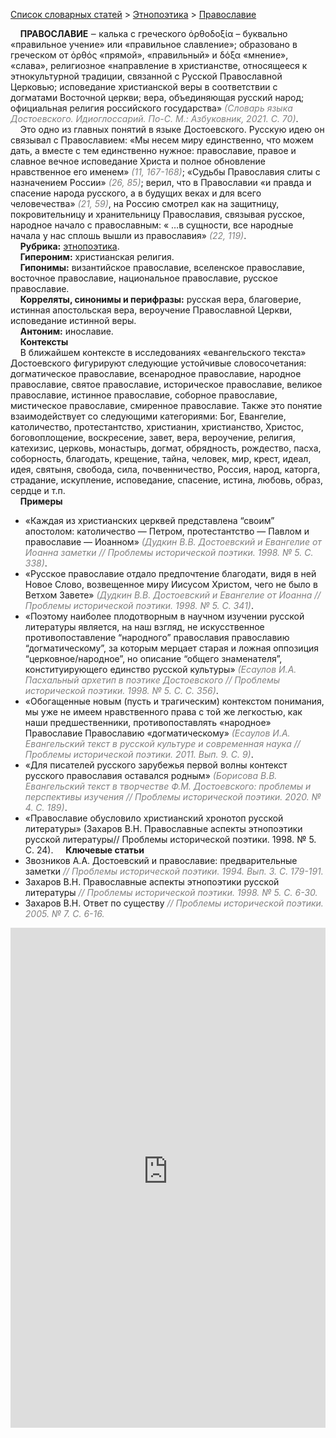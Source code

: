 <style>
st { color: Gray;
  font-style: italic;}
</style>

[Список словарных статей](https://thesaurus-dostoevsky.github.io/Thesaurus/) > [Этнопоэтика](ethnopoe.md) > [Православие](православие.md) 

&nbsp;&nbsp;&nbsp;&nbsp;**ПРАВОСЛАВИЕ**  ‒ калька с греческого ὀρθοδοξία – буквально «правильное учение» или «правильное славление»; образовано в греческом от ὀρθός «прямой», «правильный» и δόξα «мнение», «слава», религиозное «направление в христианстве,  относящееся к этнокультурной традиции, связанной с Русской Православной Церковью; исповедание христианской веры в соответствии  с догматами Восточной церкви; вера, объединяющая русский народ; официальная религия российского государства»  <st>(Словарь языка Достоевского. Идиоглоссарий. По-С. М.: Азбуковник, 2021. С. 70)</st>.  
&nbsp;&nbsp;&nbsp;&nbsp;Это одно из главных понятий в языке Достоевского. Русскую идею он связывал с Православием: «Мы несем миру единственно, что можем дать, а вместе с тем единственно нужное: православие, правое и славное вечное исповедание Христа и полное обновление нравственное его именем» <st>(11, 167-168)</st>; «Судьбы Православия слиты с назначением России» <st>(26, 85)</st>; верил, что в Православии «и правда и спасение народа русского, а в будущих веках и для всего человечества» <st>(21, 59)</st>, на Россию смотрел как на защитницу, покровительницу и хранительницу Православия, связывая русское, народное начало с православным: « …в сущности, все народные начала у нас сплошь вышли из православия»  <st>(22, 119)</st>.   
&nbsp;&nbsp;&nbsp;&nbsp;**Рубрика:** [этнопоэтика](ethnopoe.md).  
&nbsp;&nbsp;&nbsp;&nbsp;**Гипероним:** христианская религия.  
&nbsp;&nbsp;&nbsp;&nbsp;**Гипонимы:** византийское православие, вселенское православие, восточное православие, национальное православие, русское православие.  
&nbsp;&nbsp;&nbsp;&nbsp;**Корреляты, синонимы и перифразы:** русская вера, благоверие, истинная апостольская вера, вероучение Православной Церкви, исповедание истинной веры.  
&nbsp;&nbsp;&nbsp;&nbsp;**Антоним:** инославие.  
&nbsp;&nbsp;&nbsp;&nbsp;**Контексты**  
&nbsp;&nbsp;&nbsp;&nbsp;В ближайшем контексте в исследованиях «евангельского текста» Достоевского фигурируют следующие устойчивые словосочетания: догматическое православие, всенародное православие, народное православие,  святое православие, историческое православие, великое православие, истинное православие, соборное православие, мистическое  православие, смиренное православие. Также это понятие взаимодействует со следующими категориями: Бог, Евангелие, католичество, протестантство,  христианин, христианство, Христос, боговоплощение, воскресение, завет, вера, вероучение, религия,  катехизис, церковь, монастырь, догмат, обрядность, рождество, пасха, соборность, благодать, крещение, тайна, человек, мир, крест, идеал, идея, святыня, свобода, сила, почвенничество, Россия, народ, каторга, страдание,  искупление, исповедание, спасение, истина, любовь, образ, сердце и т.п.  <br>
&nbsp;&nbsp;&nbsp;&nbsp;**Примеры**  
* «Каждая из христианских церквей представлена “своим” апостолом: католичество — Петром, протестантство — Павлом и православие — Иоанном» <st>(Дудкин В.В. Достоевский и Евангелие от Иоанна заметки // Проблемы исторической поэтики. 1998. № 5. С. 338)</st>. 
* «Русское православие отдало предпочтение благодати, видя в ней Новое Слово, возвещенное миру Иисусом Христом, чего не было в Ветхом Завете» <st>(Дудкин В.В. Достоевский и Евангелие от Иоанна // Проблемы исторической поэтики. 1998. № 5. С. 341)</st>. 
* «Поэтому наиболее плодотворным в научном изучении русской литературы является, на наш взгляд, не искусственное противопоставление “народного” православия православию “догматическому”, за которым мерцает старая и ложная оппозиция “церковное/народное”, но описание “общего знаменателя”, конституирующего единство русской культуры» <st>(Есаулов И.А.  Пасхальный архетип в поэтике Достоевского // Проблемы исторической поэтики. 1998. № 5. С. С. 356)</st>.
* «Обогащенные новым (пусть и трагическим) контекстом понимания, мы уже не имеем нравственного права с той же легкостью, как наши предшественники, противопоставлять «народное» Православие Православию «догматическому» <st>(Есаулов И.А. Евангельский текст в русской культуре и современная наука // Проблемы исторической поэтики. 2011. Вып. 9. С. 9)</st>.
* «Для писателей русского зарубежья первой волны контекст русского православия оставался родным» <st>(Борисова В.В. Евангельский текст в творчестве Ф.М. Достоевского: проблемы и перспективы изучения // Проблемы исторической поэтики. 2020. № 4. С. 189)</st>.
* «Православие обусловило христианский хронотоп русской литературы» (Захаров В.Н. Православные аспекты этнопоэтики русской литературы// Проблемы исторической поэтики. 1998. № 5. С. 24)</st>. 
&nbsp;&nbsp;&nbsp;&nbsp;**Ключевые статьи**  
* Звозников А.А. Достоевский и православие: предварительные заметки <st>// Проблемы исторической поэтики. 1994. Вып. 3. С. 179-191. </st>
* Захаров В.Н. Православные аспекты этнопоэтики русской литературы <st>// Проблемы исторической поэтики. 1998. № 5. С. 6-30.</st>
* Захаров В.Н. Ответ по существу <st>// Проблемы исторической поэтики. 2005. № 7. С. 6-16.</st>

<iframe src="https://thesaurus-dostoevsky.github.io/nk/православие.html" style="border:0px;width:100%;height:800px" allowfullscreen="true" webkitallowfullscreen="true" mozallowfullscreen="true">

